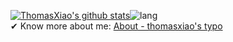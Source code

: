 [![ThomasXiao's github stats](https://github-readme-stats.vercel.app/api?username=xiaorz&count_private=true&show_icons=true)](https://github.com/xiaorz)![lang](https://github-readme-stats.vercel.app/api/top-langs/?username=xiaorz&layout=compact)  
✔ Know more about me: [About - thomasxiao's typo](https://blog.csdn.net/xiaorenzhi)
